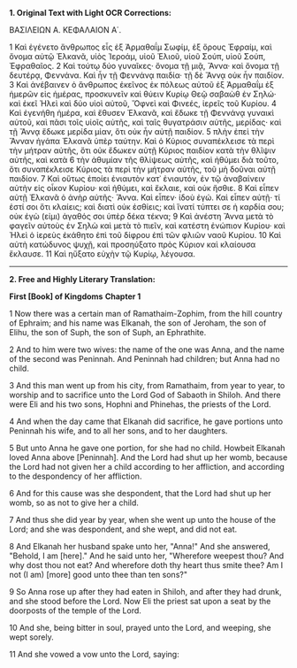 **1. Original Text with Light OCR Corrections:**

ΒΑΣΙΛΕΙΩΝ Α.
ΚΕΦΑΛΑΙΟΝ Α΄.

1 Καὶ ἐγένετο ἄνθρωπος εἷς ἐξ Ἀρμαθαΐμ Σωφίμ, ἐξ ὄρους Ἐφραίμ, καὶ ὄνομα αὐτῷ Ἐλκανᾶ, υἱὸς Ἰεροάμ, υἱοῦ Ἐλιοῦ, υἱοῦ Σούπ, υἱοῦ Σούπ, Ἐφραθαῖος.
2 Καὶ τούτῳ δύο γυναῖκες· ὄνομα τῇ μιᾷ, Ἄννα· καὶ ὄνομα τῇ δευτέρᾳ, Φεννάνα. Καὶ ἦν τῇ Φεννάνᾳ παιδία· τῇ δὲ Ἄννᾳ οὐκ ἦν παιδίον.
3 Καὶ ἀνέβαινεν ὁ ἄνθρωπος ἐκεῖνος ἐκ πόλεως αὐτοῦ ἐξ Ἀρμαθαΐμ ἐξ ἡμερῶν εἰς ἡμέρας, προσκυνεῖν καὶ θύειν Κυρίῳ Θεῷ σαβαὼθ ἐν Σηλώ· καὶ ἐκεῖ Ἠλεὶ καὶ δύο υἱοὶ αὐτοῦ, Ὄφνεὶ καὶ Φινεές, ἱερεῖς τοῦ Κυρίου.
4 Καὶ ἐγενήθη ἡμέρα, καὶ ἔθυσεν Ἐλκανᾶ, καὶ ἔδωκε τῇ Φεννάνᾳ γυναικὶ αὐτοῦ, καὶ πᾶσι τοῖς υἱοῖς αὐτῆς, καὶ ταῖς θυγατράσιν αὐτῆς, μερίδας· καὶ τῇ Ἄννᾳ ἔδωκε μερίδα μίαν, ὅτι οὐκ ἦν αὐτῇ παιδίον.
5 πλὴν ἐπεὶ τὴν Ἄνναν ἠγάπα Ἐλκανᾶ ὑπὲρ ταύτην. Καὶ ὁ Κύριος συναπέκλεισε τὰ περὶ τὴν μήτραν αὐτῆς, ὅτι οὐκ ἔδωκεν αὐτῇ Κύριος παιδίον κατὰ τὴν θλῖψιν αὐτῆς, καὶ κατὰ
6 τὴν ἀθυμίαν τῆς θλίψεως αὐτῆς, καὶ ἠθύμει διὰ τοῦτο, ὅτι συναπέκλεισε Κύριος τὰ περὶ τὴν μήτραν αὐτῆς, τοῦ μὴ δοῦναι αὐτῇ παιδίον.
7 Καὶ οὕτως ἐποίει ἐνιαυτὸν κατ᾿ ἐνιαυτόν, ἐν τῷ ἀναβαίνειν αὐτὴν εἰς οἶκον Κυρίου· καὶ ἠθύμει, καὶ ἔκλαιε, καὶ οὐκ ἤσθιε.
8 Καὶ εἶπεν αὐτῇ Ἐλκανᾶ ὁ ἀνὴρ αὐτῆς· Ἄννα. Καὶ εἶπεν· ἰδοὺ ἐγώ. Καὶ εἶπεν αὐτῇ· τί ἐστί σοι ὅτι κλαίεις; καὶ διατὶ οὐκ ἐσθίεις; καὶ ἵνατί τύπτει σε ἡ καρδία σου; οὐκ ἐγὼ (εἰμι) ἀγαθός σοι ὑπὲρ δέκα τέκνα;
9 Καὶ ἀνέστη Ἄννα μετὰ τὸ φαγεῖν αὐτοὺς ἐν Σηλὼ καὶ μετὰ τὸ πιεῖν, καὶ κατέστη ἐνώπιον Κυρίου· καὶ Ἠλεὶ ὁ ἱερεὺς ἐκάθητο ἐπὶ τοῦ δίφρου ἐπὶ τῶν φλιῶν ναοῦ Κυρίου.
10 Καὶ αὐτὴ κατώδυνος ψυχῇ, καὶ προσηύξατο πρὸς Κύριον καὶ κλαίουσα ἔκλαυσε.
11 Καὶ ηὔξατο εὐχὴν τῷ Κυρίῳ, λέγουσα.

---

**2. Free and Highly Literary Translation:**

**First [Book] of Kingdoms**
**Chapter 1**

1 Now there was a certain man of Ramathaim-Zophim, from the hill country of Ephraim; and his name was Elkanah, the son of Jeroham, the son of Elihu, the son of Suph, the son of Suph, an Ephrathite.

2 And to him were two wives: the name of the one was Anna, and the name of the second was Peninnah. And Peninnah had children; but Anna had no child.

3 And this man went up from his city, from Ramathaim, from year to year, to worship and to sacrifice unto the Lord God of Sabaoth in Shiloh. And there were Eli and his two sons, Hophni and Phinehas, the priests of the Lord.

4 And when the day came that Elkanah did sacrifice, he gave portions unto Peninnah his wife, and to all her sons, and to her daughters.

5 But unto Anna he gave one portion, for she had no child. Howbeit Elkanah loved Anna above [Peninnah]. And the Lord had shut up her womb, because the Lord had not given her a child according to her affliction, and according to the despondency of her affliction.

6 And for this cause was she despondent, that the Lord had shut up her womb, so as not to give her a child.

7 And thus she did year by year, when she went up unto the house of the Lord; and she was despondent, and she wept, and did not eat.

8 And Elkanah her husband spake unto her, "Anna!" And she answered, "Behold, I am [here]." And he said unto her, "Wherefore weepest thou? And why dost thou not eat? And wherefore doth thy heart thus smite thee? Am I not (I am) [more] good unto thee than ten sons?"

9 So Anna rose up after they had eaten in Shiloh, and after they had drunk, and she stood before the Lord. Now Eli the priest sat upon a seat by the doorposts of the temple of the Lord.

10 And she, being bitter in soul, prayed unto the Lord, and weeping, she wept sorely.

11 And she vowed a vow unto the Lord, saying: